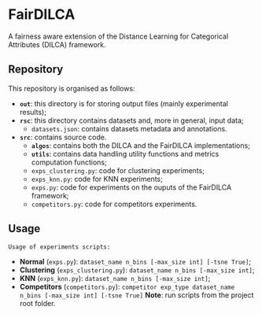 # FairDILCA
A fairness aware extension of the Distance Learning for Categorical Attributes (DILCA) framework.

## Repository
This repository is organised as follows:
- **`out`**: this directory is for storing output files (mainly experimental results);
- **`rsc`**: this directory contains datasets and, more in general, input data;
	- `datasets.json`: contains datasets metadata and annotations.
- **`src`**: contains source code.
	- **`algos`**: contains both the DILCA and the FairDILCA implementations;
	- **`utils`**: contains data handling utility functions and metrics computation functions;
	- `exps_clustering.py`: code for clustering experiments;
	- `exps_knn.py`: code for KNN experiments;
	- `exps.py`: code for experiments on the ouputs of the FairDILCA framework;
	- `competitors.py`: code for competitors experiments.

## Usage
	Usage of experiments scripts:
- **Normal** (`exps.py`): `dataset_name n_bins [-max_size int] [-tsne True]`;
- **Clustering** (`exps_clustering.py`): `dataset_name n_bins [-max_size int]`;
- **KNN** (`exps_knn.py`): `dataset_name n_bins [-max_size int]`;
- **Competitors** (`competitors.py`): `competitor exp_type dataset_name n_bins [-max_size int] [-tsne True]`
**Note**: run scripts from the project root folder.
